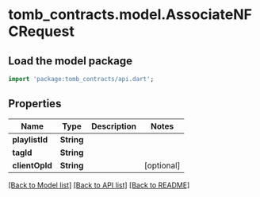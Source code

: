 # tomb_contracts.model.AssociateNFCRequest

## Load the model package
```dart
import 'package:tomb_contracts/api.dart';
```

## Properties
Name | Type | Description | Notes
------------ | ------------- | ------------- | -------------
**playlistId** | **String** |  | 
**tagId** | **String** |  | 
**clientOpId** | **String** |  | [optional] 

[[Back to Model list]](../README.md#documentation-for-models) [[Back to API list]](../README.md#documentation-for-api-endpoints) [[Back to README]](../README.md)


